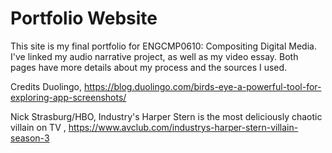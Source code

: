 # Portfolio Website
 
This site is my final portfolio for ENGCMP0610: Compositing Digital Media. I've linked my audio narrative project, as well as my video essay. Both pages have more details about my process and the sources I used. 

Credits
Duolingo, https://blog.duolingo.com/birds-eye-a-powerful-tool-for-exploring-app-screenshots/

Nick Strasburg/HBO, Industry's Harper Stern is the most deliciously chaotic villain on TV
, https://www.avclub.com/industrys-harper-stern-villain-season-3
